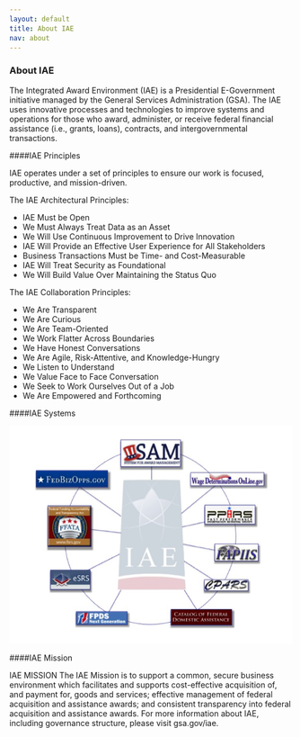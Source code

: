 ```yaml
---
layout: default
title: About IAE
nav: about
---
```


### About IAE

The Integrated Award Environment (IAE) is a Presidential E-Government initiative managed by the General Services Administration (GSA). The IAE uses innovative processes and technologies to improve systems and operations for those who award, administer, or receive federal financial assistance (i.e., grants, loans), contracts, and intergovernmental transactions.

####IAE Principles

IAE operates under a set of principles to ensure our work is focused, productive, and mission-driven.

The IAE Architectural Principles:
 - IAE Must be Open
 - We Must Always Treat Data as an Asset
 - We Will Use Continuous Improvement to Drive Innovation
 - IAE Will Provide an Effective User Experience for All Stakeholders
 - Business Transactions Must be Time- and Cost-Measurable
 - IAE Will Treat Security as Foundational
 - We Will Build Value Over Maintaining the Status Quo

The IAE Collaboration Principles:
 - We Are Transparent
 - We Are Curious
 - We Are Team-Oriented
 - We Work Flatter Across Boundaries
 - We Have Honest Conversations
 - We Are Agile, Risk-Attentive, and Knowledge-Hungry
 - We Listen to Understand
 - We Value Face to Face Conversation
 - We Seek to Work Ourselves Out of a Job
 - We Are Empowered and Forthcoming

####IAE Systems

<div id="container">
    <img src="../images/IAESystems.png" class="markdown-image-inline" alt="" />
</div>

####IAE Mission

IAE MISSION
The IAE Mission is to support a common, secure business environment which facilitates and supports cost-effective acquisition of, and payment for, goods and services; effective management of federal acquisition and assistance awards; and consistent transparency into federal acquisition and assistance awards.
For more information about IAE, including governance structure, please visit gsa.gov/iae.
